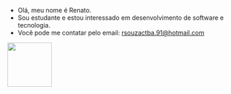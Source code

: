 -  Olá, meu nome é Renato.
- Sou estudante e estou interessado em desenvolvimento de software e tecnologia.
-  Você pode me contatar pelo email: rsouzactba.91@hotmail.com

<img src="https://github-readme-stats.vercel.app/api/top-langs/?username=rsouzactba91&layout=compact" style="width:100px"/>




